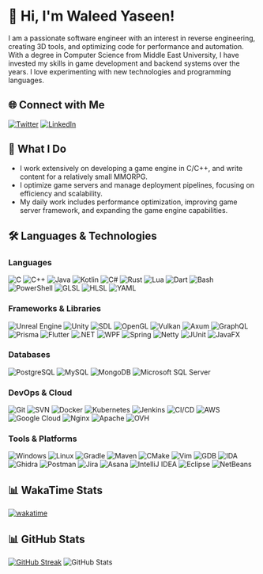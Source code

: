 # 👋 Hi, I'm Waleed Yaseen!

I am a passionate software engineer with an interest in reverse engineering, creating 3D tools, and optimizing code for performance and automation. With a degree in Computer Science from Middle East University, I have invested my skills in game development and backend systems over the years. I love experimenting with new technologies and programming languages.

## 🌐 Connect with Me
[![Twitter](https://img.shields.io/badge/-Twitter-1DA1F2?logo=x&logoColor=white&style=for-the-badge)](https://twitter.com/devwaleedyaseen)
[![LinkedIn](https://img.shields.io/badge/-LinkedIn-0077B5?logo=linkedin&logoColor=white&style=for-the-badge)](https://linkedin.com/in/waleed-yaseen)

## 🚀 What I Do
- I work extensively on developing a game engine in C/C++, and write content for a relatively small MMORPG.
- I optimize game servers and manage deployment pipelines, focusing on efficiency and scalability.
- My daily work includes performance optimization, improving game server framework, and expanding the game engine capabilities.

## 🛠️ Languages & Technologies

### Languages
![C](https://img.shields.io/badge/-C-00599C?logo=c&logoColor=white&style=flat-square)
![C++](https://img.shields.io/badge/-C++-00599C?logo=c%2B%2B&logoColor=white&style=flat-square)
![Java](https://img.shields.io/badge/-Java-007396?logo=java&logoColor=white&style=flat-square)
![Kotlin](https://img.shields.io/badge/-Kotlin-0095D5?logo=kotlin&logoColor=white&style=flat-square)
![C#](https://img.shields.io/badge/-C%23-239120?logo=c-sharp&logoColor=white&style=flat-square)
![Rust](https://img.shields.io/badge/-Rust-000000?logo=rust&logoColor=white&style=flat-square)
![Lua](https://img.shields.io/badge/-Lua-2C2D72?logo=lua&logoColor=white&style=flat-square)
![Dart](https://img.shields.io/badge/-Dart-0175C2?logo=dart&logoColor=white&style=flat-square)
![Bash](https://img.shields.io/badge/-Bash-4EAA25?style=flat&logo=gnu-bash&logoColor=white&style=flat-square)
![PowerShell](https://img.shields.io/badge/-PowerShell-5391FE?logo=powershell&logoColor=white&style=flat-square)
![GLSL](https://img.shields.io/badge/-GLSL-ff69b4?style=flat-square)
![HLSL](https://img.shields.io/badge/-HLSL-006400?style=flat-square)
![YAML](https://img.shields.io/badge/-YAML-000000?logo=yaml&logoColor=white&style=flat-square)

### Frameworks & Libraries
![Unreal Engine](https://img.shields.io/badge/-Unreal%20Engine-0E1128?logo=unreal-engine&logoColor=white&style=flat-square)
![Unity](https://img.shields.io/badge/-Unity-000000?logo=unity&logoColor=white&style=flat-square)
![SDL](https://img.shields.io/badge/-SDL-0033A0?logo=sdl&logoColor=white&style=flat-square)
![OpenGL](https://img.shields.io/badge/-OpenGL-5586A4?logo=opengl&logoColor=white&style=flat-square)
![Vulkan](https://img.shields.io/badge/-Vulkan-C71A36?logo=vulkan&logoColor=white&style=flat-square)
![Axum](https://img.shields.io/badge/-Axum-000000?logo=rust&logoColor=white&style=flat-square)
![GraphQL](https://img.shields.io/badge/-GraphQL-E10098?logo=graphql&logoColor=white&style=flat-square)
![Prisma](https://img.shields.io/badge/-Prisma-2D3748?logo=prisma&logoColor=white&style=flat-square)
![Flutter](https://img.shields.io/badge/-Flutter-02569B?logo=flutter&logoColor=white&style=flat-square)
![.NET](https://img.shields.io/badge/-.NET-512BD4?logo=dotnet&logoColor=white&style=flat-square)
![WPF](https://img.shields.io/badge/-WPF-512BD4?logo=dotnet&logoColor=white&style=flat-square)
![Spring](https://img.shields.io/badge/-Spring-6DB33F?logo=spring&logoColor=white&style=flat-square)
![Netty](https://img.shields.io/badge/-Netty-000000?logo=netty&logoColor=white&style=flat-square)
![JUnit](https://img.shields.io/badge/-JUnit-25A162?logo=junit&logoColor=white&style=flat-square)
![JavaFX](https://img.shields.io/badge/-JavaFX-007396?logo=java&logoColor=white&style=flat-square)

### Databases
![PostgreSQL](https://img.shields.io/badge/-PostgreSQL-336791?logo=postgresql&logoColor=white&style=flat-square)
![MySQL](https://img.shields.io/badge/-MySQL-4479A1?logo=mysql&logoColor=white&style=flat-square)
![MongoDB](https://img.shields.io/badge/-MongoDB-47A248?logo=mongodb&logoColor=white&style=flat-square)
![Microsoft SQL Server](https://img.shields.io/badge/-Microsoft%20SQL%20Server-CC2927?logo=microsoft-sql-server&logoColor=white&style=flat-square)

### DevOps & Cloud
![Git](https://img.shields.io/badge/-Git-F05032?style=flat&logo=git&logoColor=white&style=flat-square)
![SVN](https://img.shields.io/badge/-SVN-809CC9?logo=subversion&logoColor=white&style=flat-square)
![Docker](https://img.shields.io/badge/-Docker-2496ED?logo=docker&logoColor=white&style=flat-square)
![Kubernetes](https://img.shields.io/badge/-Kubernetes-326CE5?logo=kubernetes&logoColor=white&style=flat-square)
![Jenkins](https://img.shields.io/badge/-Jenkins-D24939?logo=jenkins&logoColor=white&style=flat-square)
![CI/CD](https://img.shields.io/badge/-CI%2FCD-008C99?logo=continuous-integration&logoColor=white&style=flat-square)
![AWS](https://img.shields.io/badge/-AWS-232F3E?logo=amazon-aws&logoColor=white&style=flat-square)
![Google Cloud](https://img.shields.io/badge/-Google%20Cloud-4285F4?logo=google-cloud&logoColor=white&style=flat-square)
![Nginx](https://img.shields.io/badge/-Nginx-269539?logo=nginx&logoColor=white&style=flat-square)
![Apache](https://img.shields.io/badge/-Apache-D22128?logo=apache&logoColor=white&style=flat-square)
![OVH](https://img.shields.io/badge/-OVH-123F6D?logo=ovh&logoColor=white&style=flat-square)

### Tools & Platforms
![Windows](https://img.shields.io/badge/-Windows-0078D6?logo=windows&logoColor=white&style=flat-square)
![Linux](https://img.shields.io/badge/-Linux-FCC624?logo=linux&logoColor=black&style=flat-square)
![Gradle](https://img.shields.io/badge/-Gradle-02303A?logo=gradle&logoColor=white&style=flat-square)
![Maven](https://img.shields.io/badge/-Maven-C71A36?logo=apache-maven&logoColor=white&style=flat-square)
![CMake](https://img.shields.io/badge/-CMake-064F8C?logo=cmake&logoColor=white&style=flat-square)
![Vim](https://img.shields.io/badge/-Vim-019733?logo=vim&logoColor=white&style=flat-square)
![GDB](https://img.shields.io/badge/-GDB-282828?logo=gnu-bash&logoColor=white&style=flat-square)
![IDA](https://img.shields.io/badge/-IDA-000000?logo=ida&logoColor=white&style=flat-square)
![Ghidra](https://img.shields.io/badge/-Ghidra-FF8300?logo=ghidra&logoColor=white&style=flat-square)
![Postman](https://img.shields.io/badge/-Postman-FF6C37?logo=postman&logoColor=white&style=flat-square)
![Jira](https://img.shields.io/badge/-Jira-0052CC?logo=jira-software&logoColor=white&style=flat-square)
![Asana](https://img.shields.io/badge/-Asana-F06A6A?logo=asana&logoColor=white&style=flat-square)
![IntelliJ IDEA](https://img.shields.io/badge/-IntelliJ-000000?logo=intellij-idea&logoColor=white&style=flat-square)
![Eclipse](https://img.shields.io/badge/-Eclipse-2C2255?logo=eclipse&logoColor=white&style=flat-square)
![NetBeans](https://img.shields.io/badge/-NetBeans-1B6AC6?logo=apache-netbeans-ide&logoColor=white&style=flat-square)

## 📊 WakaTime Stats
[![wakatime](https://wakatime.com/badge/user/608dcc9d-e6c8-4cdf-9fdd-7ee5f8953398.svg)](https://wakatime.com/@608dcc9d-e6c8-4cdf-9fdd-7ee5f8953398)

## 📊 GitHub Stats
[![GitHub Streak](https://streak-stats.demolab.com?user=waleedyaseen&theme=one-dark-pro&hide_border=true&border_radius=0&include_all_commits=true)](https://git.io/streak-stats)
![GitHub Stats](https://github-readme-stats-waleedyaseen.vercel.app/api?username=waleedyaseen&show_icons=true&theme=onedark&hide_border=true)


